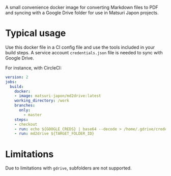A small convenience docker image for converting Markdown files to PDF and syncing with a Google Drive folder for use in Matsuri Japon projects.

# Typical usage
Use this docker file in a CI config file and use the tools included in your build steps. A service account `credentials.json` file is needed to sync with Google Drive.

For instance, with CircleCI:

```yaml
version: 2
jobs:
  build:
    docker:
    - image: matsuri-japon/md2drive:latest
    working_directory: /work
    branches:
      only:
        - master
    steps:
    - checkout
    - run: echo ${GOOGLE_CREDS} | base64 --decode > /home/.gdrive/credentials.json
    - run: md2drive ${TARGET_FOLDER_ID}
```

# Limitations
Due to limitations with `gdrive`, subfolders are not supported.